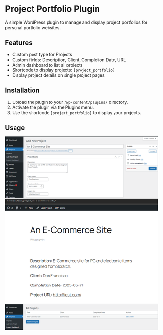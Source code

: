 # Project Portfolio Plugin

A simple WordPress plugin to manage and display project portfolios for personal portfolio websites.

## Features
- Custom post type for Projects
- Custom fields: Description, Client, Completion Date, URL
- Admin dashboard to list all projects
- Shortcode to display projects: `[project_portfolio]`
- Display project details on single project pages

## Installation
1. Upload the plugin to your `/wp-content/plugins/` directory.
2. Activate the plugin via the Plugins menu.
3. Use the shortcode `[project_portfolio]` to display your projects.

## Usage
![Image Alt Text](https://github.com/AhmedShaikh0/project-portfolio/blob/main/images/plugin-img.png)
![Image Alt Text](https://github.com/AhmedShaikh0/project-portfolio/blob/main/images/plugin-2.png)
![Image Alt Text](https://github.com/AhmedShaikh0/project-portfolio/blob/main/images/plugin-dashboard.png)

